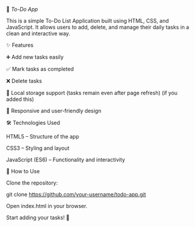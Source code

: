 📌 _To-Do App_

This is a simple To-Do List Application built using HTML, CSS, and JavaScript.
It allows users to add, delete, and manage their daily tasks in a clean and interactive way.

✨ Features

➕ Add new tasks easily

✅ Mark tasks as completed

❌ Delete tasks

💾 Local storage support (tasks remain even after page refresh) (if you added this)

🎨 Responsive and user-friendly design

🛠️ Technologies Used

HTML5 – Structure of the app

CSS3 – Styling and layout

JavaScript (ES6) – Functionality and interactivity

🚀 How to Use

Clone the repository:

git clone https://github.com/your-username/todo-app.git


Open index.html in your browser.

Start adding your tasks! 🎯
